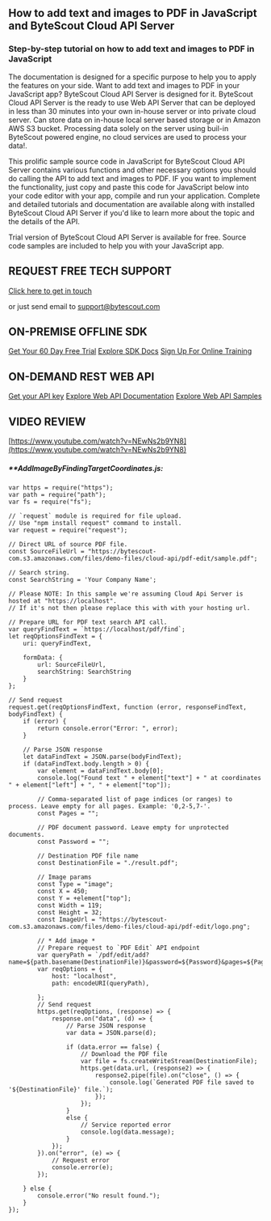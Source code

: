 ## How to add text and images to PDF in JavaScript and ByteScout Cloud API Server

### Step-by-step tutorial on how to add text and images to PDF in JavaScript

The documentation is designed for a specific purpose to help you to apply the features on your side. Want to add text and images to PDF in your JavaScript app? ByteScout Cloud API Server is designed for it. ByteScout Cloud API Server is the ready to use Web API Server that can be deployed in less than 30 minutes into your own in-house server or into private cloud server. Can store data on in-house local server based storage or in Amazon AWS S3 bucket. Processing data solely on the server using buil-in ByteScout powered engine, no cloud services are used to process your data!.

This prolific sample source code in JavaScript for ByteScout Cloud API Server contains various functions and other necessary options you should do calling the API to add text and images to PDF. IF you want to implement the functionality, just copy and paste this code for JavaScript below into your code editor with your app, compile and run your application. Complete and detailed tutorials and documentation are available along with installed ByteScout Cloud API Server if you'd like to learn more about the topic and the details of the API.

Trial version of ByteScout Cloud API Server is available for free. Source code samples are included to help you with your JavaScript app.

## REQUEST FREE TECH SUPPORT

[Click here to get in touch](https://bytescout.zendesk.com/hc/en-us/requests/new?subject=ByteScout%20Cloud%20API%20Server%20Question)

or just send email to [support@bytescout.com](mailto:support@bytescout.com?subject=ByteScout%20Cloud%20API%20Server%20Question) 

## ON-PREMISE OFFLINE SDK 

[Get Your 60 Day Free Trial](https://bytescout.com/download/web-installer?utm_source=github-readme)
[Explore SDK Docs](https://bytescout.com/documentation/index.html?utm_source=github-readme)
[Sign Up For Online Training](https://academy.bytescout.com/)


## ON-DEMAND REST WEB API

[Get your API key](https://pdf.co/documentation/api?utm_source=github-readme)
[Explore Web API Documentation](https://pdf.co/documentation/api?utm_source=github-readme)
[Explore Web API Samples](https://github.com/bytescout/ByteScout-SDK-SourceCode/tree/master/PDF.co%20Web%20API)

## VIDEO REVIEW

[https://www.youtube.com/watch?v=NEwNs2b9YN8](https://www.youtube.com/watch?v=NEwNs2b9YN8)




<!-- code block begin -->

##### ****AddImageByFindingTargetCoordinates.js:**
    
```
var https = require("https");
var path = require("path");
var fs = require("fs");

// `request` module is required for file upload.
// Use "npm install request" command to install.
var request = require("request");

// Direct URL of source PDF file.
const SourceFileUrl = "https://bytescout-com.s3.amazonaws.com/files/demo-files/cloud-api/pdf-edit/sample.pdf";

// Search string. 
const SearchString = 'Your Company Name';

// Please NOTE: In this sample we're assuming Cloud Api Server is hosted at "https://localhost". 
// If it's not then please replace this with with your hosting url.

// Prepare URL for PDF text search API call.
var queryFindText = `https://localhost/pdf/find`;
let reqOptionsFindText = {
    uri: queryFindText,
    
    formData: {
        url: SourceFileUrl,
        searchString: SearchString
    }
};

// Send request
request.get(reqOptionsFindText, function (error, responseFindText, bodyFindText) {
    if (error) {
        return console.error("Error: ", error);
    }

    // Parse JSON response
    let dataFindText = JSON.parse(bodyFindText);
    if (dataFindText.body.length > 0) {
        var element = dataFindText.body[0];
        console.log("Found text " + element["text"] + " at coordinates " + element["left"] + ", " + element["top"]);

        // Comma-separated list of page indices (or ranges) to process. Leave empty for all pages. Example: '0,2-5,7-'.
        const Pages = "";

        // PDF document password. Leave empty for unprotected documents.
        const Password = "";

        // Destination PDF file name
        const DestinationFile = "./result.pdf";

        // Image params
        const Type = "image";
        const X = 450;
        const Y = +element["top"];
        const Width = 119;
        const Height = 32;
        const ImageUrl = "https://bytescout-com.s3.amazonaws.com/files/demo-files/cloud-api/pdf-edit/logo.png";

        // * Add image *
        // Prepare request to `PDF Edit` API endpoint
        var queryPath = `/pdf/edit/add?name=${path.basename(DestinationFile)}&password=${Password}&pages=${Pages}&url=${SourceFileUrl}&type=${Type}&x=${X}&y=${Y}&width=${Width}&height=${Height}&urlimage=${ImageUrl}`;
        var reqOptions = {
            host: "localhost",
            path: encodeURI(queryPath),
            
        };
        // Send request
        https.get(reqOptions, (response) => {
            response.on("data", (d) => {
                // Parse JSON response
                var data = JSON.parse(d);

                if (data.error == false) {
                    // Download the PDF file
                    var file = fs.createWriteStream(DestinationFile);
                    https.get(data.url, (response2) => {
                        response2.pipe(file).on("close", () => {
                            console.log(`Generated PDF file saved to '${DestinationFile}' file.`);
                        });
                    });
                }
                else {
                    // Service reported error
                    console.log(data.message);
                }
            });
        }).on("error", (e) => {
            // Request error
            console.error(e);
        });

    } else {
        console.error("No result found.");
    }
});
```

<!-- code block end -->